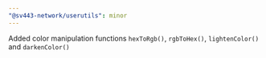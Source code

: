 ```yaml
---
"@sv443-network/userutils": minor
---
```


Added color manipulation functions `hexToRgb()`, `rgbToHex()`, `lightenColor()` and `darkenColor()`
